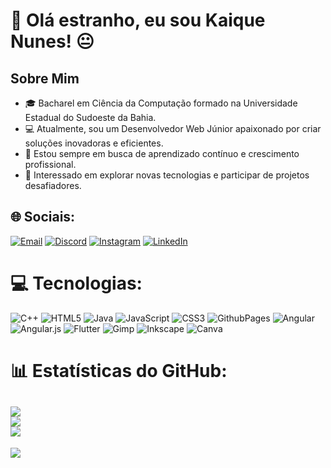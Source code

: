 # 💫 Olá estranho, eu sou Kaique Nunes! 😐

## Sobre Mim
- 🎓 Bacharel em Ciência da Computação formado na Universidade Estadual do Sudoeste da Bahia.
- 💻 Atualmente, sou um Desenvolvedor Web Júnior apaixonado por criar soluções inovadoras e eficientes.
- 🌱 Estou sempre em busca de aprendizado contínuo e crescimento profissional.
- 🚀 Interessado em explorar novas tecnologias e participar de projetos desafiadores.

## 🌐 Sociais:
[![Email](https://img.shields.io/badge/Gmail-D14836?&logo=gmail&logoColor=white)](mailto:kaique49nunes@gmail.com)
[![Discord](https://img.shields.io/badge/Discord-%237289DA.svg?logo=discord&logoColor=white)](https://discord.gg/kaiquenn) 
[![Instagram](https://img.shields.io/badge/Instagram-%23E4405F.svg?logo=Instagram&logoColor=white)](https://instagram.com/https://www.instagram.com/kaiquenunes49) 
[![LinkedIn](https://img.shields.io/badge/LinkedIn-%230077B5.svg?logo=linkedin&logoColor=white)](https://linkedin.com/in/https://www.linkedin.com/in/kaique-nunes-02311a2a3/) 

# 💻 Tecnologias:
![C++](https://img.shields.io/badge/c++-%2300599C.svg?style=flat&logo=c%2B%2B&logoColor=white) 
![HTML5](https://img.shields.io/badge/html5-%23E34F26.svg?style=flat&logo=html5&logoColor=white) 
![Java](https://img.shields.io/badge/java-%23ED8B00.svg?style=flat&logo=openjdk&logoColor=white) 
![JavaScript](https://img.shields.io/badge/javascript-%23323330.svg?style=flat&logo=javascript&logoColor=%23F7DF1E) 
![CSS3](https://img.shields.io/badge/css3-%231572B6.svg?style=flat&logo=css3&logoColor=white) 
![GithubPages](https://img.shields.io/badge/github%20pages-121013?style=flat&logo=github&logoColor=white) 
![Angular](https://img.shields.io/badge/angular-%23DD0031.svg?style=flat&logo=angular&logoColor=white) 
![Angular.js](https://img.shields.io/badge/angular.js-%23E23237.svg?style=flat&logo=angularjs&logoColor=white) 
![Flutter](https://img.shields.io/badge/Flutter-%2302569B.svg?style=flat&logo=Flutter&logoColor=white) 
![Gimp](https://img.shields.io/badge/Gimp-657D8B?style=flat&logo=gimp&logoColor=FFFFFF) 
![Inkscape](https://img.shields.io/badge/Inkscape-e0e0e0?style=flat&logo=inkscape&logoColor=080A13) 
![Canva](https://img.shields.io/badge/Canva-%2300C4CC.svg?style=flat&logo=Canva&logoColor=white)
# 📊 Estatísticas do GitHub:
![](https://github-readme-stats.vercel.app/api?username=KaiqueNunes&theme=gotham&hide_border=false&include_all_commits=false&count_private=false)<br/>
![](https://github-readme-streak-stats.herokuapp.com/?user=KaiqueNunes&theme=gotham&hide_border=false)<br/>
![](https://github-readme-stats.vercel.app/api/top-langs/?username=KaiqueNunes&theme=gotham&hide_border=false&include_all_commits=false&count_private=false&layout=compact)
---
[![](https://visitcount.itsvg.in/api?id=KaiqueNunes&icon=0&color=0)](https://visitcount.itsvg.in)
